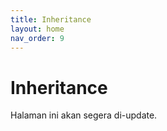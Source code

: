 ```yaml
---
title: Inheritance
layout: home
nav_order: 9
---
```


# Inheritance

Halaman ini akan segera di-update.